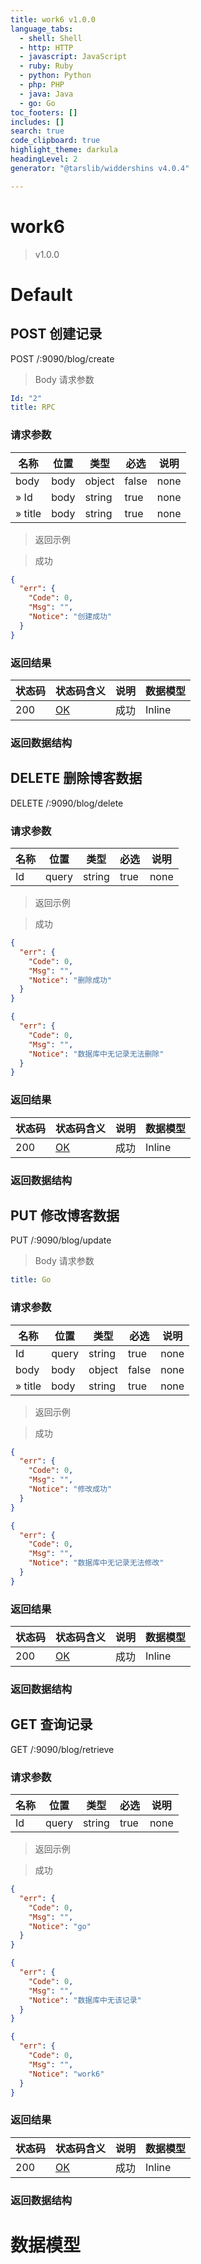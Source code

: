 ```yaml
---
title: work6 v1.0.0
language_tabs:
  - shell: Shell
  - http: HTTP
  - javascript: JavaScript
  - ruby: Ruby
  - python: Python
  - php: PHP
  - java: Java
  - go: Go
toc_footers: []
includes: []
search: true
code_clipboard: true
highlight_theme: darkula
headingLevel: 2
generator: "@tarslib/widdershins v4.0.4"

---
```


# work6

> v1.0.0

# Default

## POST 创建记录

POST /:9090/blog/create

> Body 请求参数

```yaml
Id: "2"
title: RPC

```

### 请求参数

|名称|位置|类型|必选|说明|
|---|---|---|---|---|
|body|body|object|false|none|
|» Id|body|string|true|none|
|» title|body|string|true|none|

> 返回示例

> 成功

```json
{
  "err": {
    "Code": 0,
    "Msg": "",
    "Notice": "创建成功"
  }
}
```

### 返回结果

|状态码|状态码含义|说明|数据模型|
|---|---|---|---|
|200|[OK](https://tools.ietf.org/html/rfc7231#section-6.3.1)|成功|Inline|

### 返回数据结构

## DELETE 删除博客数据

DELETE /:9090/blog/delete

### 请求参数

|名称|位置|类型|必选|说明|
|---|---|---|---|---|
|Id|query|string|true|none|

> 返回示例

> 成功

```json
{
  "err": {
    "Code": 0,
    "Msg": "",
    "Notice": "删除成功"
  }
}
```

```json
{
  "err": {
    "Code": 0,
    "Msg": "",
    "Notice": "数据库中无记录无法删除"
  }
}
```

### 返回结果

|状态码|状态码含义|说明|数据模型|
|---|---|---|---|
|200|[OK](https://tools.ietf.org/html/rfc7231#section-6.3.1)|成功|Inline|

### 返回数据结构

## PUT 修改博客数据

PUT /:9090/blog/update

> Body 请求参数

```yaml
title: Go

```

### 请求参数

|名称|位置|类型|必选|说明|
|---|---|---|---|---|
|Id|query|string|true|none|
|body|body|object|false|none|
|» title|body|string|true|none|

> 返回示例

> 成功

```json
{
  "err": {
    "Code": 0,
    "Msg": "",
    "Notice": "修改成功"
  }
}
```

```json
{
  "err": {
    "Code": 0,
    "Msg": "",
    "Notice": "数据库中无记录无法修改"
  }
}
```

### 返回结果

|状态码|状态码含义|说明|数据模型|
|---|---|---|---|
|200|[OK](https://tools.ietf.org/html/rfc7231#section-6.3.1)|成功|Inline|

### 返回数据结构

## GET 查询记录

GET /:9090/blog/retrieve

### 请求参数

|名称|位置|类型|必选|说明|
|---|---|---|---|---|
|Id|query|string|true|none|

> 返回示例

> 成功

```json
{
  "err": {
    "Code": 0,
    "Msg": "",
    "Notice": "go"
  }
}
```

```json
{
  "err": {
    "Code": 0,
    "Msg": "",
    "Notice": "数据库中无该记录"
  }
}
```

```json
{
  "err": {
    "Code": 0,
    "Msg": "",
    "Notice": "work6"
  }
}
```

### 返回结果

|状态码|状态码含义|说明|数据模型|
|---|---|---|---|
|200|[OK](https://tools.ietf.org/html/rfc7231#section-6.3.1)|成功|Inline|

### 返回数据结构

# 数据模型

